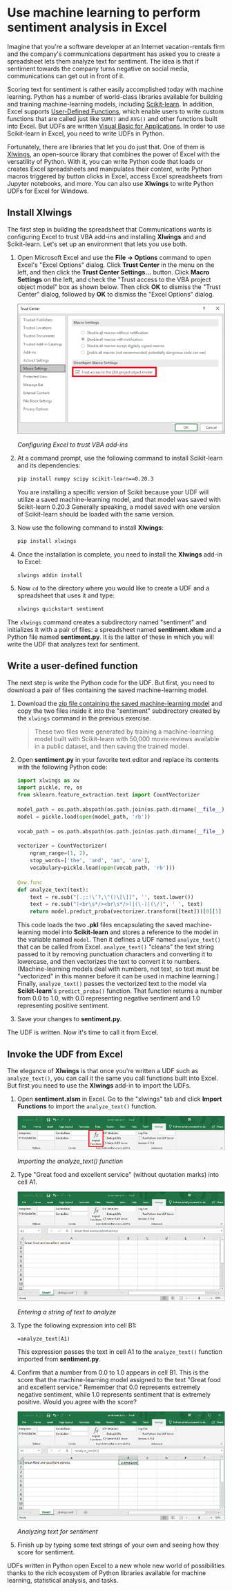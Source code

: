 # Use machine learning to perform sentiment analysis in Excel

Imagine that you're a software developer at an Internet vacation-rentals firm and the company's communications department has asked you to create a spreadsheet lets them analyze text for sentiment. The idea is that if sentiment towards the company turns negative on social media, communications can get out in front of it.

Scoring text for sentiment is rather easily accomplished today with machine learning. Python has a number of world-class libraries available for building and training machine-learning models, including [Scikit-learn](https://scikit-learn.org/stable/index.html). In addition, Excel supports [User-Defined Functions](https://support.office.com/en-ie/article/create-custom-functions-in-excel-2f06c10b-3622-40d6-a1b2-b6748ae8231f), which enable users to write custom functions that are called just like `SUM()` and `AVG()` and other functions built into Excel. But UDFs are written [Visual Basic for Applications](https://en.wikipedia.org/wiki/Visual_Basic_for_Applications). In order to use Scikit-learn in Excel, you need to write UDFs in Python.

Fortunately, there are libraries that let you do just that. One of them is [Xlwings](https://www.xlwings.org/), an open-source library that combines the power of Excel with the versatility of Python. With it, you can write Python code that loads or creates Excel spreadsheets and manipulates their content, write Python macros triggered by button clicks in Excel, access Excel spreadsheets from Jupyter notebooks, and more. You can also use **Xlwings** to write Python UDFs for Excel for Windows.

## Install Xlwings

The first step in building the spreadsheet that Communications wants is configuring Excel to trust VBA add-ins and installing **Xlwings** and and Scikit-learn. Let's set up an environment that lets you use both.

1. Open Microsoft Excel and use the **File -> Options** command to open Excel's "Excel Options" dialog. Click **Trust Center** in the menu on the left, and then click the **Trust Center Settings...** button. Click **Macro Settings** on the left, and check the "Trust access to the VBA project object model" box as shown below. Then click **OK** to dismiss the "Trust Center" dialog, followed by **OK** to dismiss the "Excel Options" dialog.

	![Configuring Excel to trust VBA add-ins](media/trust-vba.png)

	_Configuring Excel to trust VBA add-ins_

1. At a command prompt, use the following command to install Scikit-learn and its dependencies:

	```bash
	pip install numpy scipy scikit-learn==0.20.3
	```

	You are installing a specific version of Scikit because your UDF will utilize a saved machine-learning model, and that model was saved with Scikit-learn 0.20.3 Generally speaking, a model saved with one version of Scikit-learn should be loaded with the same version.

1. Now use the following command to install **Xlwings**:

	```bash
	pip install xlwings
	```

1. Once the installation is complete, you need to install the **Xlwings** add-in to Excel:

	```
	xlwings addin install
	```

1. Now `cd` to the directory where you would like to create a UDF and a spreadsheet that uses it and type:

	```bash
	xlwings quickstart sentiment
	```

The `xlwings` command creates a subdirectory named "sentiment" and initializes it with a pair of files: a spreadsheet named **sentiment.xlsm** and a Python file named **sentiment.py**. It is the latter of these in which you will write the UDF that analyzes text for sentiment.

## Write a user-defined function

The next step is write the Python code for the UDF. But first, you need to download a pair of files containing the saved machine-learning model.

1. Download the [zip file containing the saved machine-learning model](https://topcs.blob.core.windows.net/public/office-python-resources.zip) and copy the two files inside it into the "sentiment" subdirectory created by the `xlwings` command in the previous exercise.

	> These two files were generated by training a machine-learning model built with Scikit-learn with 50,000 movie reviews available in a public dataset, and then saving the trained model. 

1. Open **sentiment.py** in your favorite text editor and replace its contents with the following Python code:

	```python
	import xlwings as xw
	import pickle, re, os
	from sklearn.feature_extraction.text import CountVectorizer
	
	model_path = os.path.abspath(os.path.join(os.path.dirname(__file__), 'sentiment_analysis.pkl'))
	model = pickle.load(open(model_path, 'rb'))
	
	vocab_path = os.path.abspath(os.path.join(os.path.dirname(__file__), 'vocabulary.pkl'))
	
	vectorizer = CountVectorizer(
	    ngram_range=(1, 2),
	    stop_words=['the', 'and', 'am', 'are'],
	    vocabulary=pickle.load(open(vocab_path, 'rb')))
	
	@xw.func
	def analyze_text(text):
	    text = re.sub("[.;:!\'?,\"()\[\]]", '', text.lower())
	    text = re.sub("(<br\s*/><br\s*/>)|(\-)|(\/)", ' ', text)
	    return model.predict_proba(vectorizer.transform([text]))[0][1]
	```

	This code loads the two **.pkl** files encapsulating the saved machine-learning model into **Scikit-learn** and stores a reference to the model in the variable named `model`. Then it defines a UDF named `analyze_text()` that can be called from Excel. `analyze_text()` "cleans" the text string passed to it by removing punctuation characters and converting it to lowercase, and then vectorizes the text to convert it to numbers. (Machine-learning models deal with numbers, not text, so text must be "vectorized" in this manner before it can be used in machine learning.) Finally, `analyze_text()` passes the vectorized text to the model via **Scikit-learn**'s `predict_proba()` function. That function returns a number from 0.0 to 1.0, with 0.0 representing negative sentiment and 1.0 representing positive sentiment.

1. Save your changes to **sentiment.py**.

The UDF is written. Now it's time to call it from Excel.

## Invoke the UDF from Excel

The elegance of **Xlwings** is that once you're written a UDF such as `analyze_text()`, you can call it the same you call functions built into Excel. But first you need to use the **Xlwings** add-in to import the UDFs.

1. Open **sentiment.xlsm** in Excel. Go to the "xlwings" tab and click **Import Functions** to import the `analyze_text()` function.

	![Importing the analyze_text() function](media/import-functions.png)

	_Importing the analyze_text() function_

1. Type "Great food and excellent service" (without quotation marks) into cell A1.

	![Entering a string of text to analyze](media/excel-1.png)

	_Entering a string of text to analyze_

1. Type the following expression into cell B1:

	```
	=analyze_text(A1)
	```

	This expression passes the text in cell A1 to the `analyze_text()` function imported from **sentiment.py**.

1. Confirm that a number from 0.0 to 1.0 appears in cell B1. This is the score that the machine-learning model assigned to the text "Great food and excellent service." Remember that 0.0 represents extremely negative sentiment, while 1.0 represents sentiment that is extremely positive. Would you agree with the score?

	![Analyzing text for sentiment](media/excel-2.png)

	_Analyzing text for sentiment_

1. Finish up by typing some text strings of your own and seeing how they score for sentiment.

UDFs written in Python open Excel to a new whole new world of possibilities thanks to the rich ecosystem of Python libraries available for machine learning, statistical analysis, and tasks.